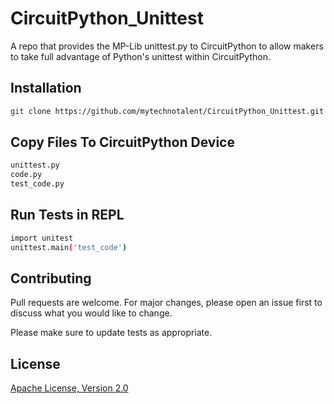 # CircuitPython_Unittest
A repo that provides the MP-Lib unittest.py to CircuitPython to allow makers to take full advantage of Python's unittest within CircuitPython.

## Installation
```bash
git clone https://github.com/mytechnotalent/CircuitPython_Unittest.git
```

## Copy Files To CircuitPython Device
```bash
unittest.py
code.py
test_code.py
```

## Run Tests in REPL
```bash
import unitest
unittest.main('test_code')
```

## Contributing
Pull requests are welcome. For major changes, please open an issue first to discuss what you would like to change.

Please make sure to update tests as appropriate.

## License
[Apache License, Version 2.0](https://www.apache.org/licenses/LICENSE-2.0)
